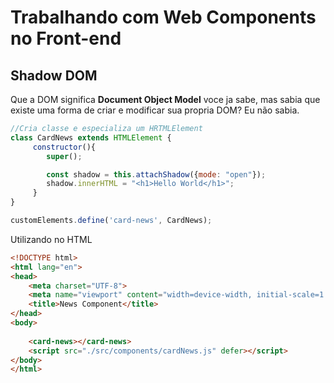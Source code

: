 # Trabalhando com Web Components no Front-end

## Shadow DOM

Que a DOM significa **Document Object Model** voce ja sabe, mas sabia que existe uma forma de criar e modificar sua propria DOM? Eu não sabia.

```jsx
//Cria classe e especializa um HRTMLElement
class CardNews extends HTMLElement {
     constructor(){
        super();

        const shadow = this.attachShadow({mode: "open"});
        shadow.innerHTML = "<h1>Hello World</h1>";
     }
}

customElements.define('card-news', CardNews);
```

Utilizando no HTML

```html
<!DOCTYPE html>
<html lang="en">
<head>
    <meta charset="UTF-8">
    <meta name="viewport" content="width=device-width, initial-scale=1.0">
    <title>News Component</title>
</head>
<body>
    
    <card-news></card-news>
    <script src="./src/components/cardNews.js" defer></script>
</body>
</html>
```